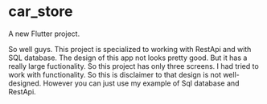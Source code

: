 # car_store

A new Flutter project.

So well guys. This project is specialized to working with RestApi and with SQL database.
The design of this app not looks pretty good.
But it has a really large fuctionality.
So this project has only three screens.
I had tried to work with functionality.
So this is disclaimer to that design is not well-designed.
However you can just use my example of Sql database and RestApi.
